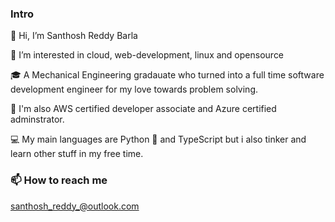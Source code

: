 ### Intro

👋 Hi, I’m Santhosh Reddy Barla

👀 I’m interested in cloud, web-development, linux and opensource

🎓 A Mechanical Engineering gradauate who turned into a full time software development engineer for my love towards problem solving.

📜 I'm also AWS certified developer associate and Azure certified adminstrator.

💻 My main languages are Python 🐍 and TypeScript but i also tinker and learn other stuff in my free time.

### 📫 How to reach me

santhosh_reddy_@outlook.com

<!---
santhosh-reddy03/santhosh-reddy03 is a ✨ special ✨ repository because its `README.md` (this file) appears on your GitHub profile.
You can click the Preview link to take a look at your changes.
--->
